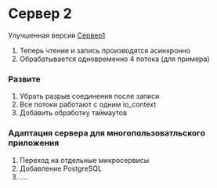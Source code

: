 # Сервер 2
Улучшенная версия [Сервер1](https://github.com/Mataev25/Server1/tree/test1)<br>
1. Теперь чтение и запись производятся асинхронно<br>
2. Обрабатывается одновременно 4 потока (для примера)<br>

### Развите<br>
1. Убрать разрыв соединения после записи<br>
2. Все потоки работают с одним io_context<br>
3. Добавить обработку таймаутов<br>

### Адаптация сервера для многопользоватльского приложения<br>
1. Переход на отдельные микросервисы<br>
2. Добавление PostgreSQL<br>
3. ....
